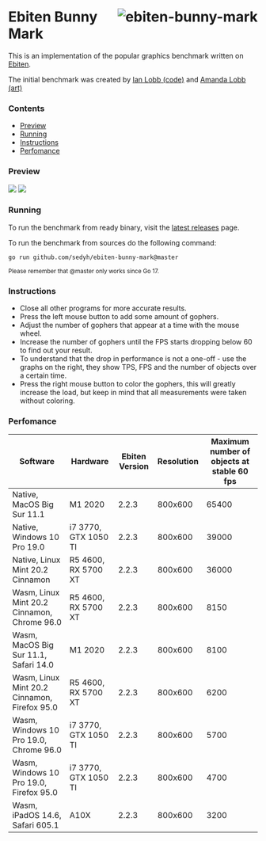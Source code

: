 # <img align="right" src="https://user-images.githubusercontent.com/19890545/147268423-d643c63a-96d2-40d1-9791-6cd842dc5647.png" alt="ebiten-bunny-mark" title="ebiten-bunny-mark" /> Ebiten Bunny Mark

This is an implementation of the popular graphics benchmark written on [Ebiten](https://ebiten.org/).

The initial benchmark was created by [Ian Lobb (code)](http://blog.iainlobb.com/2010/11/display-list-vs-blitting-results.html)
and [Amanda Lobb (art)](http://amandalobb.com/)

### Contents

- [Preview](#preview)
- [Running](#running)
- [Instructions](#instructions)
- [Perfomance](#perfomance)

### Preview

<img src="https://user-images.githubusercontent.com/19890545/147268942-4c939aee-1c30-42d8-b792-39021fd62568.gif">
<img src="https://user-images.githubusercontent.com/19890545/147268946-e6ff7293-9715-472c-aba1-5dd04690d79c.gif">

### Running

To run the benchmark from ready binary, visit the [latest releases](https://github.com/sedyh/ebiten-bunny-mark/releases) page.

To run the benchmark from sources do the following command:

```
go run github.com/sedyh/ebiten-bunny-mark@master
```
<sub>Please remember that @master only works since Go 17.</sub>

### Instructions

- Close all other programs for more accurate results.
- Press the left mouse button to add some amount of gophers.
- Adjust the number of gophers that appear at a time with the mouse wheel.
- Increase the number of gophers until the FPS starts dropping below 60 to find out your result.
- To understand that the drop in performance is not a one-off - use the graphs on the right, they show TPS, FPS and the number of objects over a certain time.
- Press the right mouse button to color the gophers, this will greatly increase the load, but keep in mind that all measurements were taken without coloring.

### Perfomance

| Software                                     | Hardware             | Ebiten Version | Resolution | Maximum number of objects at stable 60 fps |
|----------------------------------------------|----------------------|----------------|------------|--------------------------------------------|
| Native, MacOS Big Sur 11.1                   | M1 2020              | 2.2.3          | 800x600    | 65400                                      |
| Native, Windows 10 Pro 19.0                  | i7 3770, GTX 1050 TI | 2.2.3          | 800x600    | 39000                                      |
| Native, Linux Mint 20.2 Cinnamon             | R5 4600, RX 5700 XT  | 2.2.3          | 800x600    | 36000                                      |
| Wasm, Linux Mint 20.2 Cinnamon, Chrome 96.0  | R5 4600, RX 5700 XT  | 2.2.3          | 800x600    | 8150                                       |
| Wasm, MacOS Big Sur 11.1, Safari 14.0        | M1 2020              | 2.2.3          | 800x600    | 8100                                       |
| Wasm, Linux Mint 20.2 Cinnamon, Firefox 95.0 | R5 4600, RX 5700 XT  | 2.2.3          | 800x600    | 6200                                       |
| Wasm, Windows 10 Pro 19.0, Chrome 96.0       | i7 3770, GTX 1050 TI | 2.2.3          | 800x600    | 5700                                       |
| Wasm, Windows 10 Pro 19.0, Firefox 95.0      | i7 3770, GTX 1050 TI | 2.2.3          | 800x600    | 4700                                       |
| Wasm, iPadOS 14.6, Safari 605.1              | A10X                 | 2.2.3          | 800x600    | 3200                                       |
